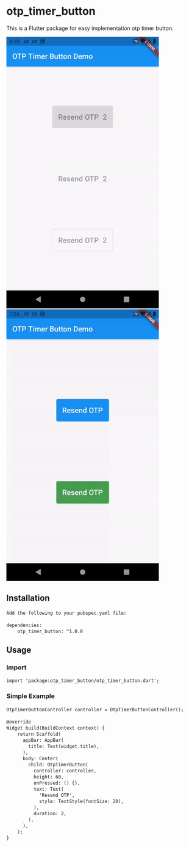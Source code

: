 # otp_timer_button

This is a Flutter package for easy implementation otp timer button.

![](screenshots/otp_timer_button.gif)   ![](screenshots/otp_timer_button_with_loading.gif)

## Installation

    Add the following to your pubspec.yaml file:

    dependencies:
        otp_timer_button: ^1.0.0

## Usage

### Import

    import 'package:otp_timer_button/otp_timer_button.dart';

### Simple Example
    OtpTimerButtonController controller = OtpTimerButtonController();

    @override
    Widget build(BuildContext context) {
        return Scaffold(
          appBar: AppBar(
            title: Text(widget.title),
          ),
          body: Center(
            child: OtpTimerButton(
              controller: controller,
              height: 60,
              onPressed: () {},
              text: Text(
                'Resend OTP',
                style: TextStyle(fontSize: 20),
              ),
              duration: 2,
            ),
          ),
        );
    }